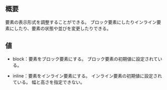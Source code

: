 ## 概要
要素の表示形式を調整することができる。
ブロック要素にしたりインライン要素にしたり、要素の状態や並びを変更したりできる。

## 値
- block：要素をブロック要素にする。
ブロック要素の初期値に設定されている。

- inline：要素をインライン要素にする。
インライン要素の初期値に設定されている。
幅と高さを指定できない。


